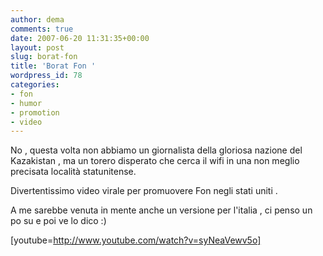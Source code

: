 ```yaml
---
author: dema
comments: true
date: 2007-06-20 11:31:35+00:00
layout: post
slug: borat-fon
title: 'Borat Fon '
wordpress_id: 78
categories:
- fon
- humor
- promotion
- video
---
```


No , questa volta non abbiamo un giornalista della gloriosa nazione del Kazakistan , ma un torero disperato che cerca il wifi in una non meglio precisata località statunitense.

Divertentissimo video virale per promuovere Fon negli stati uniti .

A me sarebbe venuta in mente anche un versione per l'italia , ci penso un po su e poi ve lo dico :)

[youtube=http://www.youtube.com/watch?v=syNeaVewv5o]
